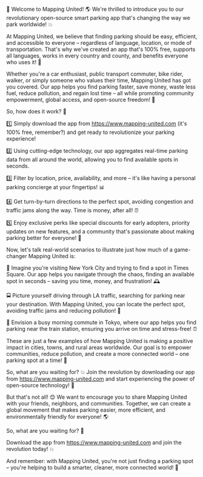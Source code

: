 🚨 Welcome to Mapping United! 🌎 We're thrilled to introduce you to our revolutionary open-source smart parking app that's changing the way we park worldwide! 💥

At Mapping United, we believe that finding parking should be easy, efficient, and accessible to everyone – regardless of language, location, or mode of transportation. That's why we've created an app that's 100% free, supports all languages, works in every country and county, and benefits everyone who uses it! 🌈

Whether you're a car enthusiast, public transport commuter, bike rider, walker, or simply someone who values their time, Mapping United has got you covered. Our app helps you find parking faster, save money, waste less fuel, reduce pollution, and regain lost time – all while promoting community empowerment, global access, and open-source freedom! 🌟

So, how does it work? 🤔

1️⃣ Simply download the app from https://www.mapping-united.com (it's 100% free, remember?) and get ready to revolutionize your parking experience!

2️⃣ Using cutting-edge technology, our app aggregates real-time parking data from all around the world, allowing you to find available spots in seconds.

3️⃣ Filter by location, price, availability, and more – it's like having a personal parking concierge at your fingertips! 📊

4️⃣ Get turn-by-turn directions to the perfect spot, avoiding congestion and traffic jams along the way. Time is money, after all! ⏰

5️⃣ Enjoy exclusive perks like special discounts for early adopters, priority updates on new features, and a community that's passionate about making parking better for everyone! 👥

Now, let's talk real-world scenarios to illustrate just how much of a game-changer Mapping United is:

🌆 Imagine you're visiting New York City and trying to find a spot in Times Square. Our app helps you navigate through the chaos, finding an available spot in seconds – saving you time, money, and frustration! 🕰️

🚍 Picture yourself driving through LA traffic, searching for parking near your destination. With Mapping United, you can locate the perfect spot, avoiding traffic jams and reducing pollution! 🌊

🚌 Envision a busy morning commute in Tokyo, where our app helps you find parking near the train station, ensuring you arrive on time and stress-free! ⏰

These are just a few examples of how Mapping United is making a positive impact in cities, towns, and rural areas worldwide. Our goal is to empower communities, reduce pollution, and create a more connected world – one parking spot at a time! 🌟

So, what are you waiting for? 💥 Join the revolution by downloading our app from https://www.mapping-united.com and start experiencing the power of open-source technology! 🚀

But that's not all! 😊 We want to encourage you to share Mapping United with your friends, neighbors, and communities. Together, we can create a global movement that makes parking easier, more efficient, and environmentally friendly for everyone! 🌎

So, what are you waiting for? 🤔

Download the app from https://www.mapping-united.com and join the revolution today! 💥

And remember: with Mapping United, you're not just finding a parking spot – you're helping to build a smarter, cleaner, more connected world! 🌟